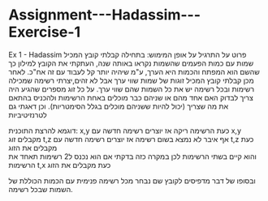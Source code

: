 # Assignment---Hadassim---Exercise-1
Ex 1 - Hadassim
פרוט על התרגיל על אופן המימוש:
בתחילה קבלתי קובץ המכיל שמות עם כמות הפעמים שהשמות נקראו באותה שנה, העתקתי את הקובץ למילון כך שהשם הוא המפתח והכמות היא הערך, ע"מ שיהיה יותר קל לעבוד עם זה אח"כ.
לאחר מכן קבלתי קובץ המכיל זוגות של שמות שווי ערך אבל לא זהים,יצרתי רשימה שמכילה רשימות ובכל רשימה יש את כל השמות שהם שווי ערך.
על כל זוג מספרים שהגיע היה צריך לבדוק האם אחד מהם או שניהם כבר מוכלים באחת הרשימות ולהכניס בהתאם את מה שצריך (יכול להיות ששניהם מוכלים בגלל הסימטריות). וכן דאגתי גם לטרנזיטיביות 

דוגמא להרצת התוכנית:
x,y כעת הרשימה ריקה אז יוצרים רשימה חדשה עם x,y מקבלים זוג 
t,z אף איבר לא נמצא בשום רשימה אז יוצרים רשימה חדשה עם t,z כעת מקבלים את הזוג  
והוא קיים בשתי הרשימות לכן במקרה כזה בדקתי אם הוא נכנס ל2 רשימות תאחד את הרשימות t,x כעת מקבלים את הזוג  

ובסופו של דבר מדפיסים לקובץ שם נבחר מכל רשימה פנימית עם הכמות הכוללת של השמות שבכל רשימה.
